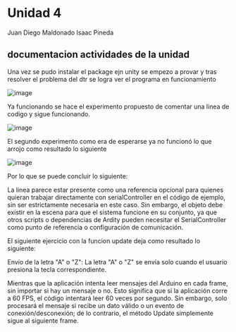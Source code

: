 # Unidad 4

Juan Diego Maldonado 
Isaac Pineda

## documentacion actividades de la unidad

Una vez se pudo instalar el package ejn unity se empezo a provar y tras resolver el problema del dtr se logra ver el programa en funcionamiento 

![image](https://github.com/user-attachments/assets/e8a7eab0-4b2d-4cc8-8fc8-d57d394ec850)

Ya funcionando se hace el experimento propuesto de comentar una linea de codigo y sigue funcionando.

![image](https://github.com/user-attachments/assets/2e1b37b0-f45d-4c0e-a464-d4a1ac9b87c6)

El segundo experimento como era de esperarse ya no funcionó lo que arrojo como resultado lo siguiente 

![image](https://github.com/user-attachments/assets/a4ce27da-c94f-4745-99d2-9666fa8733f8)

Por lo que se puede concluir lo siguiente: 

La línea parece estar presente como una referencia opcional para quienes quieran trabajar directamente con serialController en el código de ejemplo, sin ser estrictamente necesaria en este caso. Sin embargo, el objeto debe existir en la escena para que el sistema funcione en su conjunto, ya que otros scripts o dependencias de Ardity pueden necesitar el SerialController como punto de referencia o configuración de comunicación.

El siguiente ejercicio con la funcion update deja como resultado lo siguiente:

Envío de la letra "A" o "Z": La letra "A" o "Z" se envía solo cuando el usuario presiona la tecla correspondiente.

Mientras que la aplicación intenta leer mensajes del Arduino en cada frame, sin importar si hay un mensaje o no. Esto significa que si la aplicación corre a 60 FPS, el código intentará leer 60 veces por segundo. Sin embargo, solo procesará el mensaje si recibe un dato válido o un evento de conexión/desconexión; de lo contrario, el método Update simplemente sigue al siguiente frame.



